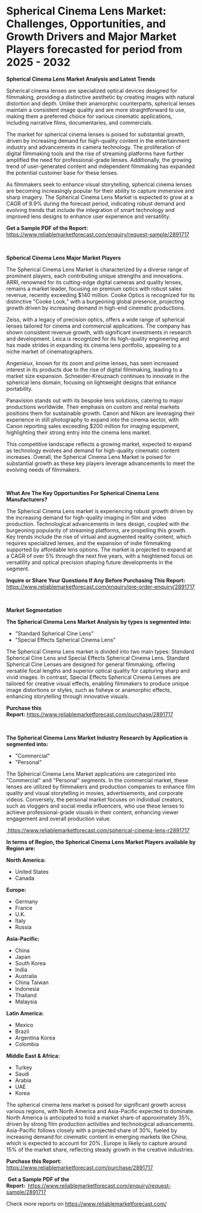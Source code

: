 <p><h1>Spherical Cinema Lens Market: Challenges, Opportunities, and Growth Drivers and Major Market Players forecasted for period from 2025 - 2032</h1></p><p><strong>Spherical Cinema Lens Market Analysis and Latest Trends</strong></p>
<p><p>Spherical cinema lenses are specialized optical devices designed for filmmaking, providing a distinctive aesthetic by creating images with natural distortion and depth. Unlike their anamorphic counterparts, spherical lenses maintain a consistent image quality and are more straightforward to use, making them a preferred choice for various cinematic applications, including narrative films, documentaries, and commercials.</p><p>The market for spherical cinema lenses is poised for substantial growth, driven by increasing demand for high-quality content in the entertainment industry and advancements in camera technology. The proliferation of digital filmmaking tools and the rise of streaming platforms have further amplified the need for professional-grade lenses. Additionally, the growing trend of user-generated content and independent filmmaking has expanded the potential customer base for these lenses.</p><p>As filmmakers seek to enhance visual storytelling, spherical cinema lenses are becoming increasingly popular for their ability to capture immersive and sharp imagery. The Spherical Cinema Lens Market is expected to grow at a CAGR of 9.9% during the forecast period, indicating robust demand and evolving trends that include the integration of smart technology and improved lens designs to enhance user experience and versatility.</p></p>
<p><strong>Get a Sample PDF of the Report:&nbsp;</strong> <a href="https://www.reliablemarketforecast.com/enquiry/request-sample/2891717?utm_campaign=3081&utm_medium=2&utm_source=Github&utm_content=ia&utm_term=14032025&utm_id=spherical-cinema-lens">https://www.reliablemarketforecast.com/enquiry/request-sample/2891717</a></p>
<p>&nbsp;</p>
<p><strong>Spherical Cinema Lens Major Market Players</strong></p>
<p><p>The Spherical Cinema Lens Market is characterized by a diverse range of prominent players, each contributing unique strengths and innovations. ARRI, renowned for its cutting-edge digital cameras and quality lenses, remains a market leader, focusing on premium optics with robust sales revenue, recently exceeding $140 million. Cooke Optics is recognized for its distinctive "Cooke Look," with a burgeoning global presence, projecting growth driven by increasing demand in high-end cinematic productions.</p><p>Zeiss, with a legacy of precision optics, offers a wide range of spherical lenses tailored for cinema and commercial applications. The company has shown consistent revenue growth, with significant investments in research and development. Leica is recognized for its high-quality engineering and has made strides in expanding its cinema lens portfolio, appealing to a niche market of cinematographers.</p><p>Angenieux, known for its zoom and prime lenses, has seen increased interest in its products due to the rise of digital filmmaking, leading to a market size expansion. Schneider-Kreuznach continues to innovate in the spherical lens domain, focusing on lightweight designs that enhance portability.</p><p>Panavision stands out with its bespoke lens solutions, catering to major productions worldwide. Their emphasis on custom and rental markets positions them for sustainable growth. Canon and Nikon are leveraging their experience in still photography to expand into the cinema sector, with Canon reporting sales exceeding $200 million for imaging equipment, highlighting their strong entry into the cinema lens market.</p><p>This competitive landscape reflects a growing market, expected to expand as technology evolves and demand for high-quality cinematic content increases. Overall, the Spherical Cinema Lens Market is poised for substantial growth as these key players leverage advancements to meet the evolving needs of filmmakers.</p></p>
<p>&nbsp;</p>
<p><strong>What Are The Key Opportunities For Spherical Cinema Lens Manufacturers?</strong></p>
<p><p>The Spherical Cinema Lens market is experiencing robust growth driven by the increasing demand for high-quality imaging in film and video production. Technological advancements in lens design, coupled with the burgeoning popularity of streaming platforms, are propelling this growth. Key trends include the rise of virtual and augmented reality content, which requires specialized lenses, and the expansion of indie filmmaking supported by affordable lens options. The market is projected to expand at a CAGR of over 5% through the next five years, with a heightened focus on versatility and optical precision shaping future developments in the segment.</p></p>
<p><strong>Inquire or Share Your Questions If Any Before Purchasing This Report:</strong> <a href="https://www.reliablemarketforecast.com/enquiry/pre-order-enquiry/2891717?utm_campaign=3081&utm_medium=2&utm_source=Github&utm_content=ia&utm_term=14032025&utm_id=spherical-cinema-lens">https://www.reliablemarketforecast.com/enquiry/pre-order-enquiry/2891717</a></p>
<p>&nbsp;</p>
<p><strong>Market Segmentation</strong></p>
<p><strong>The Spherical Cinema Lens Market Analysis by types is segmented into:</strong></p>
<p><ul><li>"Standard Spherical Cine Lens"</li><li>"Special Effects Spherical Cinema Lens"</li></ul></p>
<p><p>The Spherical Cinema Lens market is divided into two main types: Standard Spherical Cine Lens and Special Effects Spherical Cinema Lens. Standard Spherical Cine Lenses are designed for general filmmaking, offering versatile focal lengths and superior optical quality for capturing sharp and vivid images. In contrast, Special Effects Spherical Cinema Lenses are tailored for creative visual effects, enabling filmmakers to produce unique image distortions or styles, such as fisheye or anamorphic effects, enhancing storytelling through innovative visuals.</p></p>
<p><strong>Purchase this Report:&nbsp;</strong><a href="https://www.reliablemarketforecast.com/purchase/2891717?utm_campaign=3081&utm_medium=2&utm_source=Github&utm_content=ia&utm_term=14032025&utm_id=spherical-cinema-lens">https://www.reliablemarketforecast.com/purchase/2891717</a></p>
<p>&nbsp;</p>
<p><strong>The Spherical Cinema Lens Market Industry Research by Application is segmented into:</strong></p>
<p><ul><li>"Commercial"</li><li>"Personal"</li></ul></p>
<p><p>The Spherical Cinema Lens Market applications are categorized into "Commercial" and "Personal" segments. In the commercial market, these lenses are utilized by filmmakers and production companies to enhance film quality and visual storytelling in movies, advertisements, and corporate videos. Conversely, the personal market focuses on individual creators, such as vloggers and social media influencers, who use these lenses to achieve professional-grade visuals in their content, enhancing viewer engagement and overall production value.</p></p>
<p><a href="https://www.reliablemarketforecast.com/spherical-cinema-lens-r2891717?utm_campaign=3081&utm_medium=2&utm_source=Github&utm_content=ia&utm_term=14032025&utm_id=spherical-cinema-lens">&nbsp;https://www.reliablemarketforecast.com/spherical-cinema-lens-r2891717</a></p>
<p><strong>In terms of Region, the Spherical Cinema Lens Market Players available by Region are:</strong></p>
<p>
    <p> <strong> North America: </strong>
        <ul>
            <li>United States</li>
            <li>Canada</li>
        </ul>
        </p> 
    <p> <strong> Europe: </strong>
        <ul>
            <li>Germany</li>
            <li>France</li>
            <li>U.K.</li>
            <li>Italy</li>
            <li>Russia</li>
        </ul>
        </p> 
    <p> <strong> Asia-Pacific: </strong>
        <ul>
            <li>China</li>
            <li>Japan</li>
            <li>South Korea</li>
            <li>India</li>
            <li>Australia</li>
            <li>China Taiwan</li>
            <li>Indonesia</li>
            <li>Thailand</li>
            <li>Malaysia</li>
        </ul>
        </p> 
    <p> <strong> Latin America: </strong>
        <ul>
            <li>Mexico</li>
            <li>Brazil</li>
            <li>Argentina Korea</li>
            <li>Colombia</li>
        </ul>
        </p> 
    <p> <strong> Middle East & Africa: </strong>
        <ul>
            <li>Turkey</li>
            <li>Saudi</li>
            <li>Arabia</li>
            <li>UAE</li>
            <li>Korea</li>
        </ul>
    </p>
    </p>
<p><p>The spherical cinema lens market is poised for significant growth across various regions, with North America and Asia-Pacific expected to dominate. North America is anticipated to hold a market share of approximately 35%, driven by strong film production activities and technological advancements. Asia-Pacific follows closely with a projected share of 30%, fueled by increasing demand for cinematic content in emerging markets like China, which is expected to account for 20%. Europe is likely to capture around 15% of the market share, reflecting steady growth in the creative industries.</p></p>
<p><strong>Purchase this Report: </strong><a href="https://www.reliablemarketforecast.com/purchase/2891717?utm_campaign=3081&utm_medium=2&utm_source=Github&utm_content=ia&utm_term=14032025&utm_id=spherical-cinema-lens">https://www.reliablemarketforecast.com/purchase/2891717</a></p>
<p>&nbsp;<strong>Get a Sample PDF of the Report:&nbsp;&nbsp;</strong><a href="https://www.reliablemarketforecast.com/enquiry/request-sample/2891717?utm_campaign=3081&utm_medium=2&utm_source=Github&utm_content=ia&utm_term=14032025&utm_id=spherical-cinema-lens">https://www.reliablemarketforecast.com/enquiry/request-sample/2891717</a></p>
<p><strong></strong></p>
<p>Check more reports on <a href="https://www.reliablemarketforecast.com/?utm_campaign=3081&utm_medium=2&utm_source=Github&utm_content=ia&utm_term=14032025&utm_id=spherical-cinema-lens">https://www.reliablemarketforecast.com/</a></p>